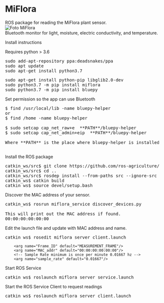 MiFlora
====================

ROS package for reading the MiFlora plant sensor. <br />
![Foto MiFlora](https://github.com/ros-agriculture/miflora_ros/blob/master/miflora.png?raw=true ) <br />
Bluetooth monitor for light, moisture, electric conductivity, and temperature.

Install instructions

Requires python > 3.6
<pre>
sudo add-apt-repository ppa:deadsnakes/ppa
sudo apt update
sudo apt-get install python3.7
</pre>
<pre>
sudo apt-get install python-pip libglib2.0-dev
sudo python3.7 -m pip install miflora
sudo python3.7 -m pip install bluepy
</pre>

Set permission so the app can use Bluetooth
<pre>
$ find /usr/local/lib -name bluepy-helper
or
$ find /home -name bluepy-helper

$ sudo setcap cap_net_raw+e  **PATH**/bluepy-helper
$ sudo setcap cap_net_admin+eip  **PATH**/bluepy-helper

Where **PATH** is the place where bluepy-helper is installed.

</pre>

Install the ROS package
<pre>
catkin_ws/src$ git clone https://github.com/ros-agriculture/miflora_ros.git
catkin_ws/src$ cd ..
catkin_ws/src$ rosdep install --from-paths src --ignore-src --rosdistro=ROSDISTRO
catkin_ws$ catkin build
catkin_ws$ source devel/setup.bash
</pre>

Discover the MAC address of your sensor.
<pre>
catkin_ws$ rosrun miflora_service discover_devices.py

This will print out the MAC address if found.
00:00:00:00:00:00
</pre>

Edit the launch file and update with MAC address and name.
<pre>
catkin_ws$ rosedit miflora_server client.launch
</pre>

```
    <arg name="Frame_ID" default="MEASUREMENT_FRAME"/>
    <arg name="MAC_addr" default="00:00:00:00:00:00"/>
    <!-- Sample Rate minimum is once per minute 0.01667 hz -->
    <arg name="sample_rate" default="0.01667"/>
```

Start ROS Service
<pre>
catkin_ws$ roslaunch miflora_server service.launch
</pre>

Start the ROS Service Client to request readings
<pre>
catkin_ws$ roslaunch miflora_server client.launch
</pre>







